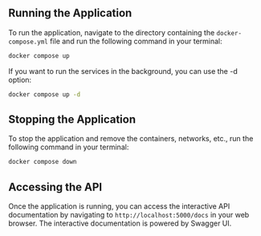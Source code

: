 ## Running the Application

To run the application, navigate to the directory containing the `docker-compose.yml` file and run the following command in your terminal:

```bash
docker compose up
```

If you want to run the services in the background, you can use the -d option:
```bash
docker compose up -d
```

## Stopping the Application

To stop the application and remove the containers, networks, etc., run the following command in your terminal:
```bash
docker compose down
```

## Accessing the API

Once the application is running, you can access the interactive API documentation by navigating to `http://localhost:5000/docs` in your web browser.
The interactive documentation is powered by Swagger UI.